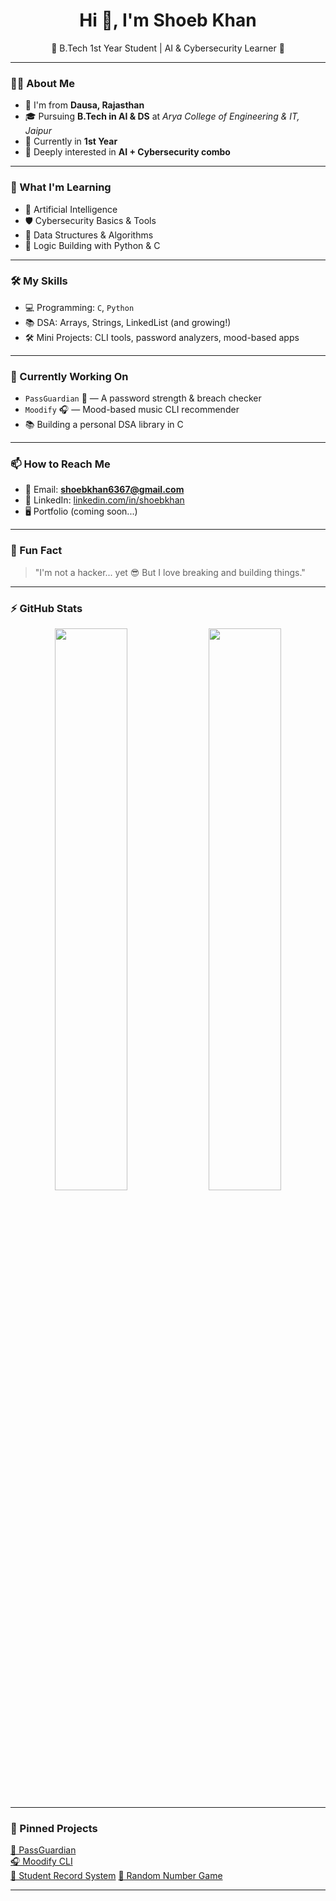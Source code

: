 <h1 align="center">Hi 👋, I'm Shoeb Khan</h1>
<p align="center">
🌟 B.Tech 1st Year Student | AI & Cybersecurity Learner 🌟  
</p>

---

### 🧑‍💻 About Me

- 📍 I'm from **Dausa, Rajasthan**
- 🎓 Pursuing **B.Tech in AI & DS** at *Arya College of Engineering & IT, Jaipur*
- 🚀 Currently in **1st Year**
- 🔐 Deeply interested in **AI + Cybersecurity combo**

---

### 🚀 What I'm Learning
- 🤖 Artificial Intelligence
- 🛡️ Cybersecurity Basics & Tools
- 🔢 Data Structures & Algorithms
- 🧠 Logic Building with Python & C

---

### 🛠️ My Skills
- 💻 Programming: `C`, `Python`
- 📚 DSA: Arrays, Strings, LinkedList (and growing!)
- 🛠️ Mini Projects: CLI tools, password analyzers, mood-based apps

---

### 🔨 Currently Working On
- `PassGuardian` 🔐 — A password strength & breach checker  
- `Moodify` 🎧 — Mood-based music CLI recommender  
- 📚 Building a personal DSA library in C

---

### 📫 How to Reach Me
- 📧 Email: **shoebkhan6367@gmail.com**
- 💼 LinkedIn: [linkedin.com/in/shoebkhan](https://www.linkedin.com/in/shoeb-khan-444932331?utm_source=share&utm_campaign=share_via&utm_content=profile&utm_medium=android_app)
- 🖥️ Portfolio (coming soon...)

---

### 💬 Fun Fact
> "I'm not a hacker... yet 😎 But I love breaking and building things."

---

### ⚡ GitHub Stats

<p align="center">
  <img src="https://github-readme-stats.vercel.app/api?username=ShoebKhan&show_icons=true&theme=radical" width="48%" />
  <img src="https://github-readme-stats.vercel.app/api/top-langs/?username=ShoebKhan&layout=compact&theme=vision-friendly-dark" width="48%" />

</p>



---

### 📌 Pinned Projects
[🔐 PassGuardian](https://github.com/shoebkhan114/python/blob/main/passguardian.py)  
[🎧 Moodify CLI](https://github.com/shoebkhan114/python/blob/main/moodify.py)  
[📃 Student Record System](https://github.com/shoebkhan114/Student-Record/blob/main/student_portal_manu.c) 
[🎲 Random Number Game](https://github.com/shoebkhan114/random-no-game/blob/main/Random_number_game.c)

---

